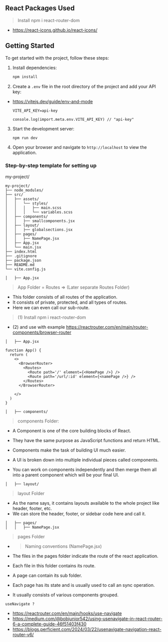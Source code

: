 ## React Packages Used

> Install npm i react-router-dom

- https://react-icons.github.io/react-icons/

## Getting Started

To get started with the project, follow these steps:

1. Install dependencies:

   ```bash
   npm install
   ```

2. Create a `.env` file in the root directory of the project and add your API key:
- https://vitejs.dev/guide/env-and-mode

   ```plaintext
   VITE_API_KEY=api-key

   console.log(import.meta.env.VITE_API_KEY) // "api-key"

   ```

3. Start the development server:

   ```bash
   npm run dev
   ```

4. Open your browser and navigate to `http://localhost` to view the application.

### Step-by-step template for setting up
my-project/

```
my-project/
├── node_modules/
├── src/
│   ├── assets/
│   │   └── styles/
│   │   │   ├── main.scss
│   │   │   └── variables.scss
│   ├── components/
│   │   ├── smallcomponents.jsx
│   ├── layout/
│   │   ├── globalsections.jsx
│   ├── pages/
│   │   ├── NamePage.jsx
│   ├── App.jsx
│   └── main.jsx
├── index.html
├── .gitignore
├── package.json
├── README.md
└── vite.config.js
```


```
│   ├── App.jsx
```

> App Folder = Routes 
> => (Later separate Routes Folder)
- This folder consists of all routes of the application. 
- It consists of private, protected, and all types of routes. 
- Here we can even call our sub-route.

> (1) Install npm i react-router-dom
- (2) and use with example https://reactrouter.com/en/main/router-components/browser-router

```
│   ├── App.jsx 

function App() {
  return (
    <>
      <BrowserRouter>
        <Routes>
          <Route path='/' element={<HomePage />} />
          <Route path='/url/:id' element={<namePage />} />
        </Routes>
      </BrowserRouter>

    </>
  )
}
```


```
│   ├── components/
```
> components Folder:

- A Component is one of the core building blocks of React. 

- They have the same purpose as JavaScript functions and return HTML. 
- Components make the task of building UI much easier. 
- A UI is broken down into multiple individual pieces called components. 
- You can work on components independently and then merge them all into a parent component which will be your final UI. 

```
│   ├── layout/
```
> layout Folder
- As the name says, it contains layouts available to the whole project like header, footer, etc. 
- We can store the header, footer, or sidebar code here and call it.


```
│   ├── pages/
│   │   ├── NamePage.jsx

```

> pages Folder
- > Naming conventions (NamePage.jsx)

- The files in the pages folder indicate the route of the react application. 
- Each file in this folder contains its route. 
- A page can contain its sub folder. 
- Each page has its state and is usually used to call an sync operation. 
- It usually consists of various components grouped.


```
useNavigate ? 
```
- https://reactrouter.com/en/main/hooks/use-navigate
- https://medium.com/@bobjunior542/using-usenavigate-in-react-router-6-a-complete-guide-46f51403f430
- https://blogs.perficient.com/2024/03/22/usenavigate-navigation-react-router-v6/